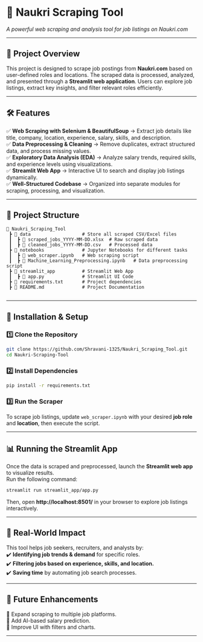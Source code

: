 # 🚀 **Naukri Scraping Tool**  
*A powerful web scraping and analysis tool for job listings on Naukri.com*  

---

## **📌 Project Overview**  
This project is designed to scrape job postings from **Naukri.com** based on user-defined roles and locations. The scraped data is processed, analyzed, and presented through a **Streamlit web application**. Users can explore job listings, extract key insights, and filter relevant roles efficiently.  

---

## **🛠 Features**  
✅ **Web Scraping with Selenium & BeautifulSoup** → Extract job details like title, company, location, experience, salary, skills, and description.  
✅ **Data Preprocessing & Cleaning** → Remove duplicates, extract structured data, and process missing values.  
✅ **Exploratory Data Analysis (EDA)** → Analyze salary trends, required skills, and experience levels using visualizations.  
✅ **Streamlit Web App** → Interactive UI to search and display job listings dynamically.  
✅ **Well-Structured Codebase** → Organized into separate modules for scraping, processing, and visualization.  

---

## **📂 Project Structure**  
```
📂 Naukri_Scraping_Tool
 ┣ 📂 data                   # Store all scraped CSV/Excel files
 ┃  ┣ 📄 scraped_jobs_YYYY-MM-DD.xlsx  # Raw scraped data
 ┃  ┣ 📄 cleaned_jobs_YYYY-MM-DD.csv   # Processed data
 ┣ 📂 notebooks              # Jupyter Notebooks for different tasks
 ┃  ┣ 📄 web_scraper.ipynb   # Web scraping script
 ┃  ┣ 📄 Machine_Learning_Preprocessing.ipynb   # Data preprocessing script
 ┣ 📂 streamlit_app          # Streamlit Web App
 ┃  ┣ 📄 app.py              # Streamlit UI Code
 ┣ 📄 requirements.txt       # Project dependencies
 ┣ 📄 README.md              # Project Documentation
 
```

---

## **🔧 Installation & Setup**  

### **1️⃣ Clone the Repository**  
```bash
git clone https://github.com/Shravani-1325/Naukri_Scraping_Tool.git
cd Naukri-Scraping-Tool
```

### **2️⃣ Install Dependencies**  
```bash
pip install -r requirements.txt
```

### **3️⃣ Run the Scraper**  
To scrape job listings, update `web_scraper.ipynb` with your desired **job role** and **location**, then execute the script.  

---

## **📊 Running the Streamlit App**  
Once the data is scraped and preprocessed, launch the **Streamlit web app** to visualize results.  
Run the following command:  
```bash
streamlit run streamlit_app/app.py
```
Then, open **http://localhost:8501/** in your browser to explore job listings interactively.  

---

## **🎯 Real-World Impact**  
This tool helps job seekers, recruiters, and analysts by:  
✔️ **Identifying job trends & demand** for specific roles.  
✔️ **Filtering jobs based on experience, skills, and location.**  
✔️ **Saving time** by automating job search processes.  

---

## **📌 Future Enhancements**  
🔹 Expand scraping to multiple job platforms.  
🔹 Add AI-based salary prediction.  
🔹 Improve UI with filters and charts.  

---

